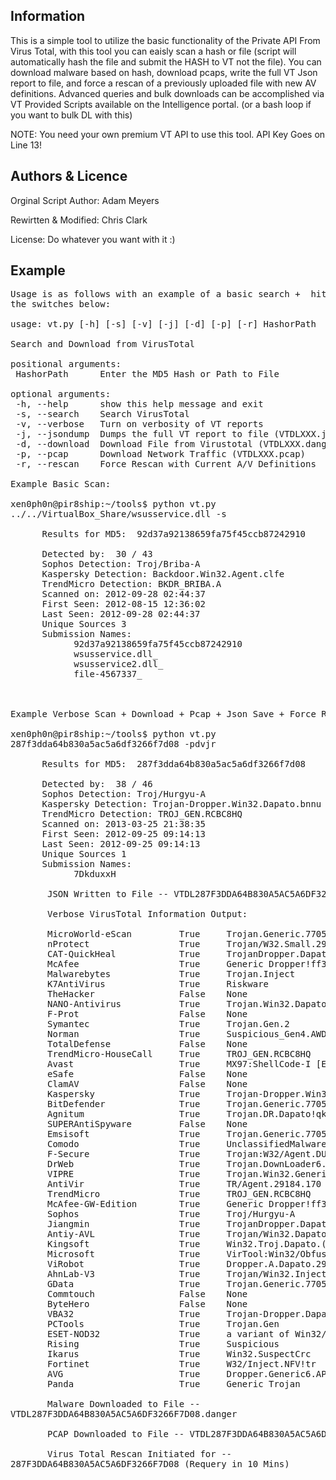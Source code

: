 ## Information
This is a simple tool to utilize the basic functionality of the Private API From Virus Total, with this tool you can eaisly scan a hash or file (script will automatically hash the file and submit the HASH to VT not the file). You can download malware based on hash, download pcaps, write the full VT Json report to file, and force a rescan of a previously uploaded file with new AV definitions. Advanced queries and bulk downloads can be accomplished via VT Provided Scripts available on the Intelligence portal. (or a bash loop if you want to bulk DL with this)

NOTE: You need your own premium VT API to use this tool. API Key Goes on Line 13! 

## Authors & Licence
Orginal Script Author: Adam Meyers

Rewirtten & Modified: Chris Clark

License: Do whatever you want with it :) 

## Example
<pre>
Usage is as follows with an example of a basic search +  hitting all of
the switches below:

usage: vt.py [-h] [-s] [-v] [-j] [-d] [-p] [-r] HashorPath

Search and Download from VirusTotal

positional arguments:
 HashorPath      Enter the MD5 Hash or Path to File

optional arguments:
 -h, --help      show this help message and exit
 -s, --search    Search VirusTotal
 -v, --verbose   Turn on verbosity of VT reports
 -j, --jsondump  Dumps the full VT report to file (VTDLXXX.json)
 -d, --download  Download File from Virustotal (VTDLXXX.danger)
 -p, --pcap      Download Network Traffic (VTDLXXX.pcap)
 -r, --rescan    Force Rescan with Current A/V Definitions

Example Basic Scan:

xen0ph0n@pir8ship:~/tools$ python vt.py
../../VirtualBox_Share/wsusservice.dll -s

      Results for MD5:  92d37a92138659fa75f45ccb87242910 

      Detected by:  30 / 43 
      Sophos Detection: Troj/Briba-A 
      Kaspersky Detection: Backdoor.Win32.Agent.clfe 
      TrendMicro Detection: BKDR_BRIBA.A 
      Scanned on: 2012-09-28 02:44:37 
      First Seen: 2012-08-15 12:36:02 
      Last Seen: 2012-09-28 02:44:37 
      Unique Sources 3 
      Submission Names:
            92d37a92138659fa75f45ccb87242910
            wsusservice.dll_
            wsusservice2.dll_
            file-4567337_



Example Verbose Scan + Download + Pcap + Json Save + Force Rescan:

xen0ph0n@pir8ship:~/tools$ python vt.py
287f3dda64b830a5ac5a6df3266f7d08 -pdvjr

      Results for MD5:  287f3dda64b830a5ac5a6df3266f7d08 

      Detected by:  38 / 46 
      Sophos Detection: Troj/Hurgyu-A 
      Kaspersky Detection: Trojan-Dropper.Win32.Dapato.bnnu 
      TrendMicro Detection: TROJ_GEN.RCBC8HQ 
      Scanned on: 2013-03-25 21:38:35 
      First Seen: 2012-09-25 09:14:13 
      Last Seen: 2012-09-25 09:14:13 
      Unique Sources 1 
      Submission Names:
            7DkduxxH

       JSON Written to File -- VTDL287F3DDA64B830A5AC5A6DF3266F7D08.json

       Verbose VirusTotal Information Output:

       MicroWorld-eScan         True     Trojan.Generic.7705996
       nProtect                 True     Trojan/W32.Small.29184.SN
       CAT-QuickHeal            True     TrojanDropper.Dapato.bnnu
       McAfee                   True     Generic Dropper!ff3
       Malwarebytes             True     Trojan.Inject
       K7AntiVirus              True     Riskware
       TheHacker                False    None
       NANO-Antivirus           True     Trojan.Win32.Dapato.vpmxh
       F-Prot                   False    None
       Symantec                 True     Trojan.Gen.2
       Norman                   True     Suspicious_Gen4.AWDSR
       TotalDefense             False    None
       TrendMicro-HouseCall     True     TROJ_GEN.RCBC8HQ
       Avast                    True     MX97:ShellCode-I [Expl]
       eSafe                    False    None
       ClamAV                   False    None
       Kaspersky                True     Trojan-Dropper.Win32.Dapato.bnnu
       BitDefender              True     Trojan.Generic.7705996
       Agnitum                  True     Trojan.DR.Dapato!qkvVtOGNQlE
       SUPERAntiSpyware         False    None
       Emsisoft                 True     Trojan.Generic.7705996 (B)
       Comodo                   True     UnclassifiedMalware
       F-Secure                 True     Trojan:W32/Agent.DUDB
       DrWeb                    True     Trojan.DownLoader6.49674
       VIPRE                    True     Trojan.Win32.Generic!BT
       AntiVir                  True     TR/Agent.29184.170
       TrendMicro               True     TROJ_GEN.RCBC8HQ
       McAfee-GW-Edition        True     Generic Dropper!ff3
       Sophos                   True     Troj/Hurgyu-A
       Jiangmin                 True     TrojanDropper.Dapato.mfq
       Antiy-AVL                True     Trojan/Win32.Dapato.gen
       Kingsoft                 True     Win32.Troj.Dapato.(kcloud)
       Microsoft                True     VirTool:Win32/Obfuscator.ABD
       ViRobot                  True     Dropper.A.Dapato.29184.J
       AhnLab-V3                True     Trojan/Win32.Inject
       GData                    True     Trojan.Generic.7705996
       Commtouch                False    None
       ByteHero                 False    None
       VBA32                    True     Trojan-Dropper.Dapato.bnnu
       PCTools                  True     Trojan.Gen
       ESET-NOD32               True     a variant of Win32/Inject.NFV
       Rising                   True     Suspicious
       Ikarus                   True     Win32.SuspectCrc
       Fortinet                 True     W32/Inject.NFV!tr
       AVG                      True     Dropper.Generic6.APFX
       Panda                    True     Generic Trojan

       Malware Downloaded to File --
VTDL287F3DDA64B830A5AC5A6DF3266F7D08.danger

       PCAP Downloaded to File -- VTDL287F3DDA64B830A5AC5A6DF3266F7D08.pcap

       Virus Total Rescan Initiated for --
287F3DDA64B830A5AC5A6DF3266F7D08 (Requery in 10 Mins)
</pre>
